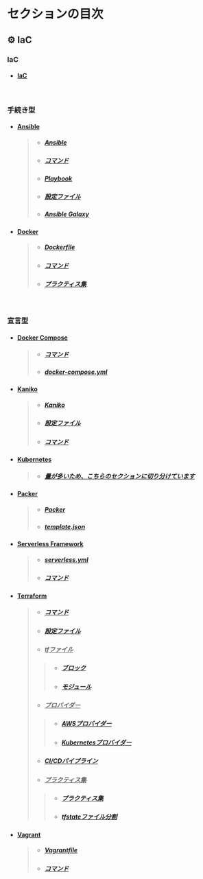 
# セクションの目次

## ⚙️ IaC

### IaC

* #### [IaC](https://hiroki-it.github.io/tech-notebook/infrastructure_as_code/infrastructure_as_code.html)

<br>

### 手続き型

* #### <u>Ansible</u>
  > * ##### [Ansible](https://hiroki-it.github.io/tech-notebook/infrastructure_as_code/infrastructure_as_code_ansible.html)
  > * ##### [コマンド](https://hiroki-it.github.io/tech-notebook/infrastructure_as_code/infrastructure_as_code_ansible_command.html)
  > * ##### [Playbook](https://hiroki-it.github.io/tech-notebook/infrastructure_as_code/infrastructure_as_code_ansible_playbook.html)
  > * ##### [設定ファイル](https://hiroki-it.github.io/tech-notebook/infrastructure_as_code/infrastructure_as_code_ansible_cfg.html)
  > * ##### [Ansible Galaxy](https://hiroki-it.github.io/tech-notebook/infrastructure_as_code/infrastructure_as_code_ansible_galaxy.html)

* #### <u>Docker</u>
  > * ##### [︎Dockerfile](https://hiroki-it.github.io/tech-notebook/infrastructure_as_code/infrastructure_as_code_docker_dockerfile.html)
  > * ##### [︎コマンド](https://hiroki-it.github.io/tech-notebook/infrastructure_as_code/infrastructure_as_code_docker_command.html)
  > * ##### [︎プラクティス集](https://hiroki-it.github.io/tech-notebook/infrastructure_as_code/infrastructure_as_code_docker_practices.html)

<br>

### 宣言型

* #### <u>Docker Compose</u>
  > * ##### [︎コマンド](https://hiroki-it.github.io/tech-notebook/infrastructure_as_code/infrastructure_as_code_docker_compose_command.html)
  > * ##### [︎docker-compose.yml](https://hiroki-it.github.io/tech-notebook/infrastructure_as_code/infrastructure_as_code_docker_compose_yml.html)

* #### <u>Kaniko</u>
  > * ##### [Kaniko](https://hiroki-it.github.io/tech-notebook/infrastructure_as_code/infrastructure_as_code_kaniko.html)
  > * ##### [設定ファイル](https://hiroki-it.github.io/tech-notebook/infrastructure_as_code/infrastructure_as_code_kaniko_conf.html)
  > * ##### [コマンド](https://hiroki-it.github.io/tech-notebook/infrastructure_as_code/infrastructure_as_code_kaniko_command.html)

* #### <u>Kubernetes</u>
  > * ##### [量が多いため、こちらのセクションに切り分けています](https://hiroki-it.github.io/tech-notebook/infrastructure_as_code/kubernetes/index.html)

* #### <u>Packer</u>
  > * ##### [Packer](https://hiroki-it.github.io/tech-notebook/infrastructure_as_code/infrastructure_as_code_packer.html)
  > * ##### [template.json](https://hiroki-it.github.io/tech-notebook/infrastructure_as_code/infrastructure_as_code_packer_template_json.html)
  
* #### <u>Serverless Framework</u>
  > * ##### [︎serverless.yml](https://hiroki-it.github.io/tech-notebook/infrastructure_as_code/infrastructure_as_code_serverless_framework_serverless_yml.html)
  > * ##### [︎コマンド](https://hiroki-it.github.io/tech-notebook/infrastructure_as_code/infrastructure_as_code_serverless_framework_serverless_command.html)

* #### <u>Terraform</u>
  > * ##### [︎コマンド](https://hiroki-it.github.io/tech-notebook/infrastructure_as_code/infrastructure_as_code_terraform_command.html)
  > * ##### [︎設定ファイル](https://hiroki-it.github.io/tech-notebook/infrastructure_as_code/infrastructure_as_code_terraform_conf.html)
  > * ##### <u>tfファイル</u>
  > > * ##### [︎ブロック](https://hiroki-it.github.io/tech-notebook/infrastructure_as_code/infrastructure_as_code_terraform_tf_block.html)
  > > * ##### [︎モジュール](https://hiroki-it.github.io/tech-notebook/infrastructure_as_code/infrastructure_as_code_terraform_tf_module.html)
  > * ##### <u>プロバイダー</u>
  > > * ##### [︎AWSプロバイダー](https://hiroki-it.github.io/tech-notebook/infrastructure_as_code/infrastructure_as_code_terraform_provider_aws.html)
  > > * ##### [︎Kubernetesプロバイダー](https://hiroki-it.github.io/tech-notebook/infrastructure_as_code/infrastructure_as_code_terraform_provider_kubernetes.html)
  > * ##### [︎CI/CDパイプライン](https://hiroki-it.github.io/tech-notebook/infrastructure_as_code/infrastructure_as_code_terraform_ci_cd_pipeline.html)
  > * ##### <u>プラクティス集</u>
  > > * ##### [︎プラクティス集](https://hiroki-it.github.io/tech-notebook/infrastructure_as_code/infrastructure_as_code_terraform_practices.html)
  > > * ##### [tfstateファイル分割](https://hiroki-it.github.io/tech-notebook/infrastructure_as_code/infrastructure_as_code_terraform_practices_tfstate.html)

* #### <u>Vagrant</u>
  > * ##### [Vagrantfile](https://hiroki-it.github.io/tech-notebook/infrastructure_as_code/infrastructure_as_code_vagrant_vagrantfile.html)
  > * ##### [︎コマンド](https://hiroki-it.github.io/tech-notebook/infrastructure_as_code/infrastructure_as_code_vagrant_command.html)

<br>
